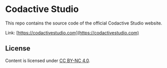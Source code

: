 Codactive Studio
================

This repo contains the source code of the official Codactive Studio website.

Link: [https://codactivestudio.com](https://codactivestudio.com)

## License

Content is licensed under [CC BY-NC 4.0](https://creativecommons.org/licenses/by-nc/4.0/).
